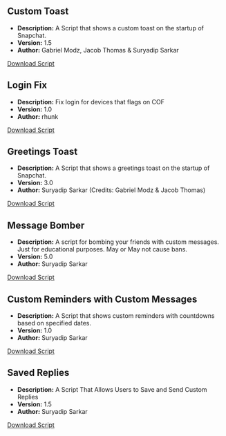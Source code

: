 ## Custom Toast
- **Description:** A Script that shows a custom toast on the startup of Snapchat.
- **Version:** 1.5
- **Author:** Gabriel Modz, Jacob Thomas & Suryadip Sarkar

[Download Script](https://raw.githubusercontent.com/SE-Extended/Scripts/main/Scripts/custom_toast.js)

## Login Fix
- **Description:** Fix login for devices that flags on COF
- **Version:** 1.0
- **Author:** rhunk

[Download Script](https://raw.githubusercontent.com/SE-Extended/Scripts/main/Scripts/loginfix.js)

## Greetings Toast
- **Description:** A Script that shows a greetings toast on the startup of Snapchat.
- **Version:** 3.0
- **Author:** Suryadip Sarkar (Credits: Gabriel Modz & Jacob Thomas)

[Download Script](https://raw.githubusercontent.com/SE-Extended/Scripts/main/Scripts/greetings_toast.js)

## Message Bomber
- **Description:** A script for bombing your friends with custom messages. Just for educational purposes. May or May not cause bans.
- **Version:** 5.0
- **Author:** Suryadip Sarkar

[Download Script](https://raw.githubusercontent.com/SE-Extended/Scripts/main/Scripts/message_bomber.js)

## Custom Reminders with Custom Messages
- **Description:** A Script that shows custom reminders with countdowns based on specified dates.
- **Version:** 1.0
- **Author:** Suryadip Sarkar

[Download Script](https://raw.githubusercontent.com/SE-Extended/Scripts/main/Scripts/custom_reminders.js)

## Saved Replies
- **Description:** A Script That Allows Users to Save and Send Custom Replies
- **Version:** 1.5
- **Author:** Suryadip Sarkar

[Download Script](https://raw.githubusercontent.com/SE-Extended/Scripts/main/Scripts/saved_replies.js)
